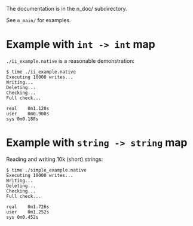 The documentation is in the n_doc/ subdirectory.

See `m_main/` for examples.

# Example with `int -> int` map

`./ii_example.native` is a reasonable demonstration:

~~~
$ time ./ii_example.native 
Executing 10000 writes...
Writing...
Deleting...
Checking...
Full check...

real	0m1.120s
user	0m0.908s
sys	0m0.188s
~~~

# Example with `string -> string` map

Reading and writing 10k (short) strings:

~~~
$ time ./simple_example.native 
Executing 10000 writes...
Writing...
Deleting...
Checking...
Full check...

real	0m1.726s
user	0m1.252s
sys	0m0.452s
~~~
